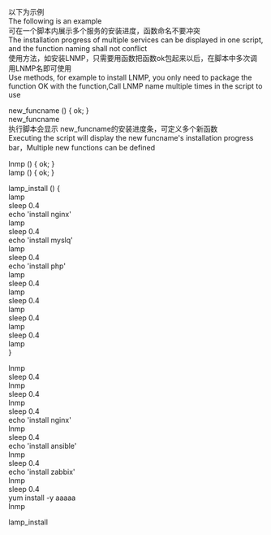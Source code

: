 以下为示例  
The following is an example  
可在一个脚本内展示多个服务的安装进度，函数命名不要冲突  
The installation progress of multiple services can be displayed in one script, and the function naming shall not conflict  
使用方法，如安装LNMP，只需要用函数把函数ok包起来以后，在脚本中多次调用LNMP名即可使用  
Use methods, for example to install LNMP, you only need to package the function OK with the function,Call LNMP name multiple times in the script to use  

new_funcname () { ok; }  
new_funcname  
执行脚本会显示 new_funcname的安装进度条，可定义多个新函数  
Executing the script will display the new funcname's installation progress bar，Multiple new functions can be defined   

lnmp () { ok; }  
lamp () { ok; }  
  
lamp_install () {  
lamp  
sleep 0.4  
echo 'install nginx'  
lamp  
sleep 0.4  
echo 'install myslq'  
lamp  
sleep 0.4  
echo 'install php'  
lamp  
sleep 0.4  
lamp  
sleep 0.4  
lamp  
sleep 0.4  
lamp  
sleep 0.4  
lamp  
}  
  

lnmp  
sleep 0.4  
lnmp  
sleep 0.4  
lnmp  
sleep 0.4  
echo 'install nginx'  
lnmp  
sleep 0.4  
echo 'install ansible'  
lnmp  
sleep 0.4  
echo 'install zabbix'  
lnmp  
sleep 0.4  
yum install -y aaaaa  
lnmp  

  
lamp_install   

  
